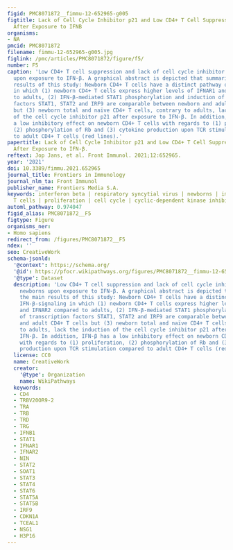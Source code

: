 ```yaml
---
figid: PMC8071872__fimmu-12-652965-g005
figtitle: Lack of Cell Cycle Inhibitor p21 and Low CD4+ T Cell Suppression in Newborns
  After Exposure to IFNB
organisms:
- NA
pmcid: PMC8071872
filename: fimmu-12-652965-g005.jpg
figlink: /pmc/articles/PMC8071872/figure/f5/
number: F5
caption: 'Low CD4+ T cell suppression and lack of cell cycle inhibitor p21 in newborns
  upon exposure to IFN-β. A graphical abstract is depicted that summarizes the main
  results of this study: Newborn CD4+ T cells have a distinct pathway of IFN-β-signaling
  in which (1) newborn CD4+ T cells express higher levels of IFNAR1 and IFNAR2 compared
  to adults, (2) IFN-β-mediated STAT1 phosphorylation and induction of transcription
  factors STAT1, STAT2 and IRF9 are comparable between newborn and adult CD4+ T cells
  but (3) newborn total and naïve CD4+ T cells, contrary to adults, lack the induction
  of the cell cycle inhibitor p21 after exposure to IFN-β. In addition, IFN-β has
  a low inhibitory effect on newborn CD4+ T cells with regards to (1) proliferation,
  (2) phosphorylation of Rb and (3) cytokine production upon TCR stimulation compared
  to adult CD4+ T cells (red lines).'
papertitle: Lack of Cell Cycle Inhibitor p21 and Low CD4+ T Cell Suppression in Newborns
  After Exposure to IFN-β.
reftext: Jop Jans, et al. Front Immunol. 2021;12:652965.
year: '2021'
doi: 10.3389/fimmu.2021.652965
journal_title: Frontiers in Immunology
journal_nlm_ta: Front Immunol
publisher_name: Frontiers Media S.A.
keywords: interferon beta | respiratory syncytial virus | newborns | immunity | CD4
  T cells | proliferation | cell cycle | cyclic-dependent kinase inhibitor/p21
automl_pathway: 0.974047
figid_alias: PMC8071872__F5
figtype: Figure
organisms_ner:
- Homo sapiens
redirect_from: /figures/PMC8071872__F5
ndex: ''
seo: CreativeWork
schema-jsonld:
  '@context': https://schema.org/
  '@id': https://pfocr.wikipathways.org/figures/PMC8071872__fimmu-12-652965-g005.html
  '@type': Dataset
  description: 'Low CD4+ T cell suppression and lack of cell cycle inhibitor p21 in
    newborns upon exposure to IFN-β. A graphical abstract is depicted that summarizes
    the main results of this study: Newborn CD4+ T cells have a distinct pathway of
    IFN-β-signaling in which (1) newborn CD4+ T cells express higher levels of IFNAR1
    and IFNAR2 compared to adults, (2) IFN-β-mediated STAT1 phosphorylation and induction
    of transcription factors STAT1, STAT2 and IRF9 are comparable between newborn
    and adult CD4+ T cells but (3) newborn total and naïve CD4+ T cells, contrary
    to adults, lack the induction of the cell cycle inhibitor p21 after exposure to
    IFN-β. In addition, IFN-β has a low inhibitory effect on newborn CD4+ T cells
    with regards to (1) proliferation, (2) phosphorylation of Rb and (3) cytokine
    production upon TCR stimulation compared to adult CD4+ T cells (red lines).'
  license: CC0
  name: CreativeWork
  creator:
    '@type': Organization
    name: WikiPathways
  keywords:
  - CD4
  - TRBV20OR9-2
  - TRA
  - TRB
  - TRD
  - TRG
  - IFNB1
  - STAT1
  - IFNAR1
  - IFNAR2
  - NIN
  - STAT2
  - SOAT1
  - STAT3
  - STAT4
  - STAT6
  - STAT5A
  - STAT5B
  - IRF9
  - CDKN1A
  - TCEAL1
  - NSG1
  - H3P16
---
```

